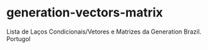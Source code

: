 # generation-vectors-matrix

Lista de Laços Condicionais/Vetores e Matrizes da Generation Brazil. Portugol
